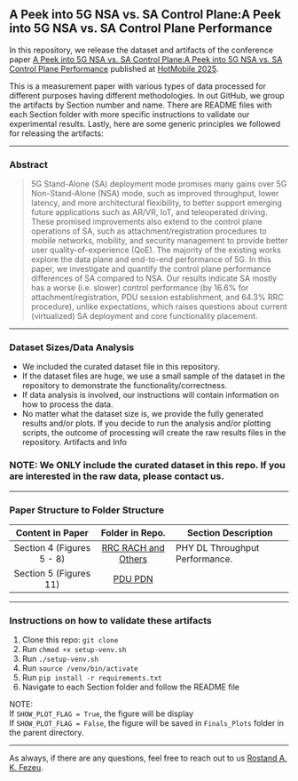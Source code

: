 
## A Peek into 5G NSA vs. SA Control Plane:A Peek into 5G NSA vs. SA Control Plane Performance

In this repository, we release the dataset and artifacts of the conference paper 
[A Peek into 5G NSA vs. SA Control Plane:A Peek into 5G NSA vs. SA Control Plane Performance](https://raw.githubusercontent.com/SIGCOMM24-5GinMidBands/artifacts/refs/heads/main/HERE.pdf) published at [HotMobile 2025](https://hotmobile.org/2025/). 

This is a measurement paper with various types of data processed for different purposes having different methodologies. In out GitHub,
we group the artifacts by Section number and name. There are README files with each Section folder with more specific
instructions to validate our experimental results. Lastly, here are some generic principles we followed for releasing the artifacts:

---

### Abstract  
> 5G Stand-Alone (SA) deployment mode promises many gains over 5G Non-Stand-Alone (NSA) mode, such as improved throughput, lower latency, and more architectural flexibility, to better support emerging future applications such as AR/VR, IoT, and teleoperated driving.
> These promised improvements also extend to the control plane operations of SA, such as attachment/registration procedures to mobile networks, mobility, and security management to provide better user quality-of-experience (QoE).
> The majority of the existing works explore the data plane and end-to-end performance of 5G. 
> In this paper, we investigate and quantify the control plane performance differences of SA compared to NSA. Our results indicate SA mostly has a worse (i.e. slower) control performance (by 16.6% for attachment/registration, PDU session establishment, and 64.3% RRC procedure), unlike expectations, which raises questions about current (virtualized) SA deployment and core functionality placement. 

---

### Dataset Sizes/Data Analysis
- We included the curated dataset file in this repository.
- If the dataset files are huge, we use a small sample of the dataset in the repository to demonstrate the functionality/correctness.
- If data analysis is involved, our instructions will contain information on how to process the data.
- No matter what the dataset size is, we provide the fully generated results and/or plots. If you decide to run the analysis
and/or plotting scripts, the outcome of processing will create
the raw results files in the repository. Artifacts and Info

### NOTE: We ONLY include the curated dataset in this repo. If you are interested in the raw data, please contact us. 

---


### Paper Structure to Folder Structure
 
|                Content in Paper                |                                                    Folder in Repo.                                                     | Section Description                                                                          |
|:----------------------------------------------:|:----------------------------------------------------------------------------------------------------------------------:|----------------------------------------------------------------------------------------------|
|          Section 4 (Figures 5 - 8)             | [RRC RACH and Others](https://github.umn.edu/fezeu001/5G-Mid-Band/blob/main/Sec4-Mid-Band-PhyPerformance/README.md)    | PHY DL Throughput Performance.                                                               |
|	   Section 5 (Figures 11)		 | [PDU PDN]()															  |												 |
---

### Instructions on how to validate these artifacts
1. Clone this repo: ``git clone``
2. Run ``chmod +x setup-venv.sh``
3. Run ``./setup-venv.sh``
4. Run ``source /venv/bin/activate``
5. Run ``pip install -r requirements.txt``
6. Navigate to each Section folder and follow the README file

NOTE: \
If ``SHOW_PLOT_FLAG = True``, the figure will be display\
If ``SHOW_PLOT_FLAG = False``, the figure will be saved in ``Finals_Plots`` folder in the parent directory.

---

As always, if there are any questions, feel free to reach out to us [Rostand A. K. Fezeu](mailto:fezeu001@umn.edu?cc=claudio.fiandrino@imdea.org&cc=eman@cs.umn.edu&bcc=zhang089@umn.edu&subject=[NSA-SA-Control-Plane]%HOTMOBILE'25%Paper).

